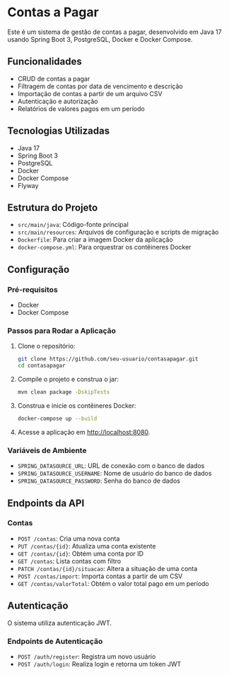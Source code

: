 # Contas a Pagar

Este é um sistema de gestão de contas a pagar, desenvolvido em Java 17 usando Spring Boot 3, PostgreSQL, Docker e Docker Compose.

## Funcionalidades

- CRUD de contas a pagar
- Filtragem de contas por data de vencimento e descrição
- Importação de contas a partir de um arquivo CSV
- Autenticação e autorização
- Relatórios de valores pagos em um período

## Tecnologias Utilizadas

- Java 17
- Spring Boot 3
- PostgreSQL
- Docker
- Docker Compose
- Flyway

## Estrutura do Projeto

- `src/main/java`: Código-fonte principal
- `src/main/resources`: Arquivos de configuração e scripts de migração
- `Dockerfile`: Para criar a imagem Docker da aplicação
- `docker-compose.yml`: Para orquestrar os contêineres Docker

## Configuração

### Pré-requisitos

- Docker
- Docker Compose

### Passos para Rodar a Aplicação

1. Clone o repositório:
    ```sh
    git clone https://github.com/seu-usuario/contasapagar.git
    cd contasapagar
    ```

2. Compile o projeto e construa o jar:
    ```sh
    mvn clean package -DskipTests
    ```

3. Construa e inicie os contêineres Docker:
    ```sh
    docker-compose up --build
    ```

4. Acesse a aplicação em [http://localhost:8080](http://localhost:8080).

### Variáveis de Ambiente

- `SPRING_DATASOURCE_URL`: URL de conexão com o banco de dados
- `SPRING_DATASOURCE_USERNAME`: Nome de usuário do banco de dados
- `SPRING_DATASOURCE_PASSWORD`: Senha do banco de dados

## Endpoints da API

### Contas

- `POST /contas`: Cria uma nova conta
- `PUT /contas/{id}`: Atualiza uma conta existente
- `GET /contas/{id}`: Obtém uma conta por ID
- `GET /contas`: Lista contas com filtro
- `PATCH /contas/{id}/situacao`: Altera a situação de uma conta
- `POST /contas/import`: Importa contas a partir de um CSV
- `GET /contas/valorTotal`: Obtém o valor total pago em um período

## Autenticação

O sistema utiliza autenticação JWT. 

### Endpoints de Autenticação

- `POST /auth/register`: Registra um novo usuário
- `POST /auth/login`: Realiza login e retorna um token JWT